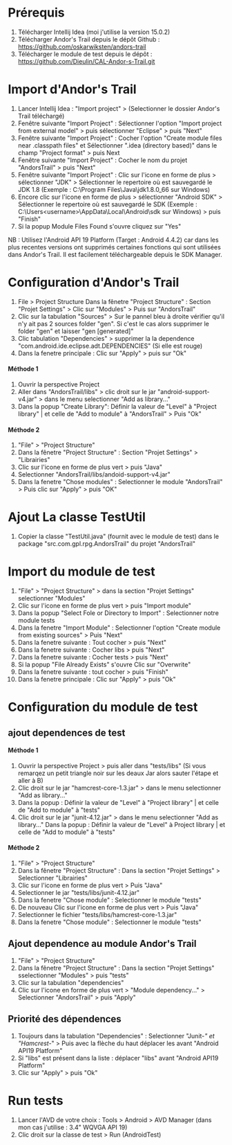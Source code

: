 # Prérequis
1. Télécharger Intellij Idea (moi j'utilise la version 15.0.2)
2. Télécharger Andor's Trail depuis le dépôt Github : https://github.com/oskarwiksten/andors-trail
3. Télécharger le module de test depuis le dépôt : https://github.com/Dieulin/CAL-Andor-s-Trail.git


# Import d'Andor's Trail
1. Lancer Intellij Idea : "Import project" > (Selectionner le dossier Andor's Trail téléchargé)
2. Fenêtre suivante "Import Project" : Sélectionner l'option "Import project from external model" > puis sélectionner "Eclipse" > puis "Next"
3. Fenêtre suivante "Import Project" : Cocher l'option "Create module files near .classpath files" et Sélectionner ".idea (directory based)" dans le champ "Project format" > puis Next
4. Fenêtre suivante "Import Project" : Cocher le nom du projet "AndorsTrail" > puis "Next"
5. Fenêtre suivante "Import Project" : Clic sur l'icone en forme de plus > sélectionner "JDK" > Sélectionner le repertoire où est sauvegardé le JDK 1.8 (Exemple : C:\Program Files\Java\jdk1.8.0_66 sur Windows)
6. Encore clic sur l'icone en forme de plus > sélectionner "Android SDK" > Sélectionner le repertoire où est sauvegardé le SDK (Exemple : C:\Users\<username>\AppData\Local\Android\sdk sur Windows) > puis "Finish"
7. Si la popup Module Files Found s'ouvre cliquez sur "Yes"

NB : Utilisez l'Android API 19 Platform (Target : Android 4.4.2) car dans les plus recentes versions ont supprimés certaines fonctions qui sont utilisées dans Andor's Trail. Il est facilement téléchargeable depuis le SDK Manager.


# Configuration d'Andor's Trail
1. File > Project Structure
Dans la fênetre "Project Structure" : Section "Projet Settings" > Clic sur "Modules" > Puis sur "AndorsTrail"
2. Clic sur la tabulation "Sources" > Sur le pannel bleu à droite vérifier qu'il n'y ait pas 2 sources folder "gen". Si c'est le cas alors supprimer le folder "gen" et laisser "gen [generated]"
3. Clic tabulation "Dependencies" > supprimer la la dependence "com.android.ide.eclipse.adt.DEPENDENCIES" (Si elle est rouge)
4. Dans la fenetre principale : Clic sur "Apply" > puis sur "Ok"

#### Méthode 1

1. Ouvrir la perspective Project
2. Aller dans "AndorsTrail/libs" > clic droit sur le jar "android-support-v4.jar" > dans le menu selectionner "Add as library..."
3. Dans la popup "Create Library": Définir la valeur de "Level" à "Project library" | et celle de "Add to module" à "AndorsTrail" > Puis "Ok"

#### Méthode 2

1. "File" > "Project Structure"
2. Dans la fênetre "Project Structure" : Section "Projet Settings" > "Librairies"
3. Clic sur l'icone en forme de plus vert > puis "Java"
4. Selectionner "AndorsTrail/libs/andoid-support-v4.jar"
5. Dans la fenetre "Chose modules" : Selectionner le module "AndorsTrail" > Puis clic sur "Apply" > puis "OK"


# Ajout La classe TestUtil
1. Copier la classe "TestUtil.java" (fournit avec le module de test) dans le package "src.com.gpl.rpg.AndorsTrail" du projet "AndorsTrail"


# Import du module de test
1. "File" > "Project Structure" > dans la section "Projet Settings" selectionner "Modules"
3. Clic sur l'icone en forme de plus vert > puis "Import module"
4. Dans la popup "Select Fole or Directory to Import" : Selectionner notre module tests
5. Dans la fenetre "Import Module" : Selectionner l'option "Create module from existing sources" > Puis "Next"
6. Dans la fenetre suivante : Tout cocher > puis "Next"
7. Dans la fenetre suivante : Cocher libs > puis "Next"
8. Dans la fenetre suivante : Cocher tests > puis "Next"
9. Si la popup "File Already Exists" s'ouvre Clic sur "Overwrite"
10. Dans la fenetre suivante : tout cocher > puis "Finish"
11. Dans la fenetre principale : Clic sur "Apply" > puis "Ok"


# Configuration du module de test
## ajout dependences de test
#### Méthode 1
1. Ouvrir la perspective Project > puis aller dans "tests/libs" (Si vous remarqez un petit triangle noir sur les deaux Jar alors sauter l'étape et aller à B)
2. Clic droit sur le jar "hamcrest-core-1.3.jar" > dans le menu selectionner "Add as library..."
3. Dans la popup : Définir la valeur de "Level" à "Project library" |  et celle de "Add to module" à "tests"
4. Clic droit sur le jar "junit-4.12.jar" > dans le menu selectionner "Add as library..."
Dans la popup : Définir la valeur de "Level" à Project library | et celle de "Add to module" à "tests"

#### Méthode 2
1. "File" > "Project Structure"
2. Dans la fênetre "Project Structure" : Dans la section "Projet Settings" > Selectionner "Librairies"
3. Clic sur l'icone en forme de plus vert > Puis "Java"
4. Selectionner le jar "tests/libs/junit-4.12.jar"
5. Dans la fenetre "Chose module" : Selectionner le module "tests"
6. De nouveau Clic sur l'icone en forme de plus vert > Puis "Java"
7. Selectionner le fichier "tests/libs/hamcrest-core-1.3.jar"
8. Dans la fenetre "Chose module" : Selectionner le module "tests"


## Ajout dependence au module Andor's Trail
1. "File" > "Project Structure"
2. Dans la fênetre "Project Structure" : Dans la section "Projet Settings" sselectionner "Modules" > puis "tests"
3. Clic sur la tabulation "dependencies"
4. Clic sur l'icone en forme de plus vert > "Module dependency..." > Selectionner "AndorsTrail" > puis "Apply"


## Priorité des dépendences
1. Toujours dans la tabulation "Dependencies" : Selectionner "Junit-*" et "Hamcrest-*" > Puis avec la flèche du haut déplacer les avant "Android API19 Platform"
  1. Si "libs" est présent dans la liste : déplacer "libs" avant "Android API19 Platform"
3. Clic sur "Apply" > puis "Ok"


# Run tests
1. Lancer l'AVD de votre choix : Tools > Android > AVD Manager (dans mon cas j'utilise : 3.4" WQVGA API 19)
2. Clic droit sur la classe de test > Run (AndroidTest)
